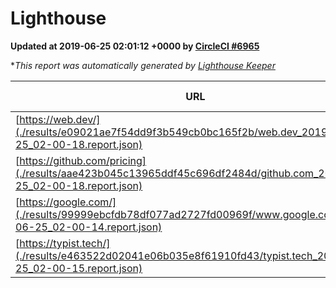 
# Lighthouse

**Updated at 2019-06-25 02:01:12 +0000 by [CircleCI #6965](https://circleci.com/gh/ItinerisLtd/lighthouse-keeper-example/6965)**

**This report was automatically generated by [Lighthouse Keeper](https://github.com/itinerisltd/lighthouse-keeper)*

| URL | Performance | Accessibility | Best Practices | SEO | PWA | Updated At |
| --- | --- | --- | --- | --- | --- | --- |
| [https://web.dev/](./results/e09021ae7f54dd9f3b549cb0bc165f2b/web.dev_2019-06-25_02-00-18.report.json) | 0.87 | 0.9 | 1 | 0.97 | 1 | 2019-06-25T02:00:18.123Z |
| [https://github.com/pricing](./results/aae423b045c13965ddf45c696df2484d/github.com_2019-06-25_02-00-18.report.json) | 0.84 | 0.93 | 0.93 | 0.92 | 0.56 | 2019-06-25T02:00:18.169Z |
| [https://google.com/](./results/99999ebcfdb78df077ad2727fd00969f/www.google.com_2019-06-25_02-00-14.report.json) | 0.92 | 0.86 | 0.93 | 0.82 | 0.56 | 2019-06-25T02:00:14.174Z |
| [https://typist.tech/](./results/e463522d02041e06b035e8f61910fd43/typist.tech_2019-06-25_02-00-15.report.json) | 1 |  |  |  |  | 2019-06-25T02:00:15.803Z |

